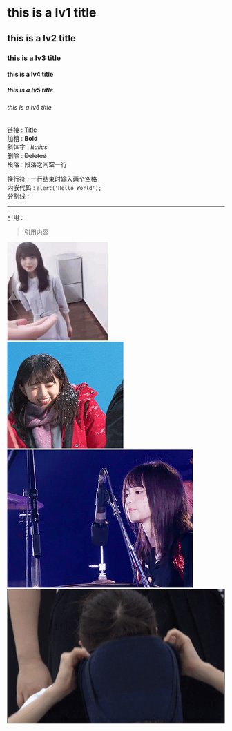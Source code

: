 # this is a lv1 title
## this is a lv2 title
### this is a lv3 title
#### this is a lv4 title
##### this is a lv5 title
###### this is a lv6 title

链接 : [Title](URL)  
加粗 : **Bold**  
斜体字 : *Italics*  
删除 : ~~Deleted~~  
段落 : 段落之间空一行

换行符 : 一行结束时输入两个空格    
内嵌代码 : `alert('Hello World');`  
分割线 : 
***
引用 :  
> 引用内容

![本地图片](test3.gif)  
![本地图片](test.gif)  
![本地图片](test2.gif)  
![本地图片](test4.gif)  


